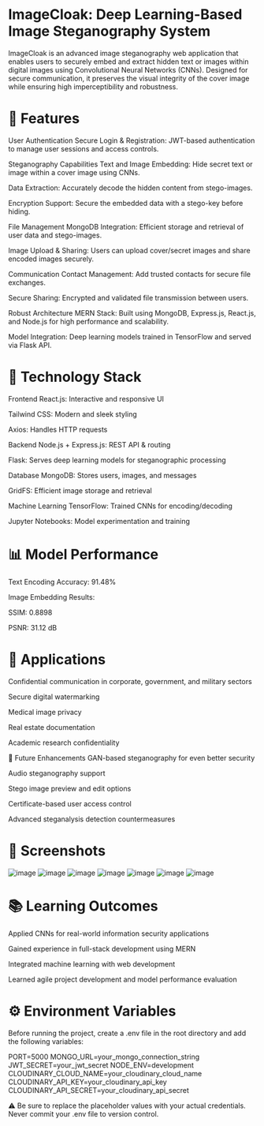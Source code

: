 # ImageCloak: Deep Learning-Based Image Steganography System
ImageCloak is an advanced image steganography web application that enables users to securely embed and extract hidden text or images within digital images using Convolutional Neural Networks (CNNs). Designed for secure communication, it preserves the visual integrity of the cover image while ensuring high imperceptibility and robustness.

# 🔐 Features
User Authentication
Secure Login & Registration: JWT-based authentication to manage user sessions and access controls.

Steganography Capabilities
Text and Image Embedding: Hide secret text or image within a cover image using CNNs.

Data Extraction: Accurately decode the hidden content from stego-images.

Encryption Support: Secure the embedded data with a stego-key before hiding.

File Management
MongoDB Integration: Efficient storage and retrieval of user data and stego-images.

Image Upload & Sharing: Users can upload cover/secret images and share encoded images securely.

Communication
Contact Management: Add trusted contacts for secure file exchanges.

Secure Sharing: Encrypted and validated file transmission between users.

Robust Architecture
MERN Stack: Built using MongoDB, Express.js, React.js, and Node.js for high performance and scalability.

Model Integration: Deep learning models trained in TensorFlow and served via Flask API.

# 🧠 Technology Stack
Frontend
React.js: Interactive and responsive UI

Tailwind CSS: Modern and sleek styling

Axios: Handles HTTP requests

Backend
Node.js + Express.js: REST API & routing

Flask: Serves deep learning models for steganographic processing

Database
MongoDB: Stores users, images, and messages

GridFS: Efficient image storage and retrieval

Machine Learning
TensorFlow: Trained CNNs for encoding/decoding

Jupyter Notebooks: Model experimentation and training

# 📊 Model Performance
Text Encoding Accuracy: 91.48%

Image Embedding Results:

SSIM: 0.8898

PSNR: 31.12 dB

# 🎯 Applications
Confidential communication in corporate, government, and military sectors

Secure digital watermarking

Medical image privacy

Real estate documentation

Academic research confidentiality

🚀 Future Enhancements
GAN-based steganography for even better security

Audio steganography support

Stego image preview and edit options

Certificate-based user access control

Advanced steganalysis detection countermeasures
# 📸 Screenshots
![image](https://github.com/user-attachments/assets/442a69dc-039f-40ce-90c4-b680f7608461)
![image](https://github.com/user-attachments/assets/258c5c00-aaff-48d1-82a4-505126948446)
![image](https://github.com/user-attachments/assets/8b6f7b26-fc17-4aca-8be2-63e8dff7869d)
![image](https://github.com/user-attachments/assets/caab9ca5-fe0b-4d34-9238-a7869a7fa77b)
![image](https://github.com/user-attachments/assets/12c8b931-f5a1-4a73-9a07-cd13d1e4d066)
![image](https://github.com/user-attachments/assets/f3efe7f2-82d6-47ee-8f18-bd8b1e721830)
![image](https://github.com/user-attachments/assets/06093f61-4664-4652-9576-c967c71e56c4)


# 📚 Learning Outcomes
Applied CNNs for real-world information security applications

Gained experience in full-stack development using MERN

Integrated machine learning with web development

Learned agile project development and model performance evaluation

# ⚙️ Environment Variables
Before running the project, create a .env file in the root directory and add the following variables:

PORT=5000
MONGO_URL=your_mongo_connection_string
JWT_SECRET=your_jwt_secret
NODE_ENV=development
CLOUDINARY_CLOUD_NAME=your_cloudinary_cloud_name
CLOUDINARY_API_KEY=your_cloudinary_api_key
CLOUDINARY_API_SECRET=your_cloudinary_api_secret

⚠️ Be sure to replace the placeholder values with your actual credentials. Never commit your .env file to version control.

